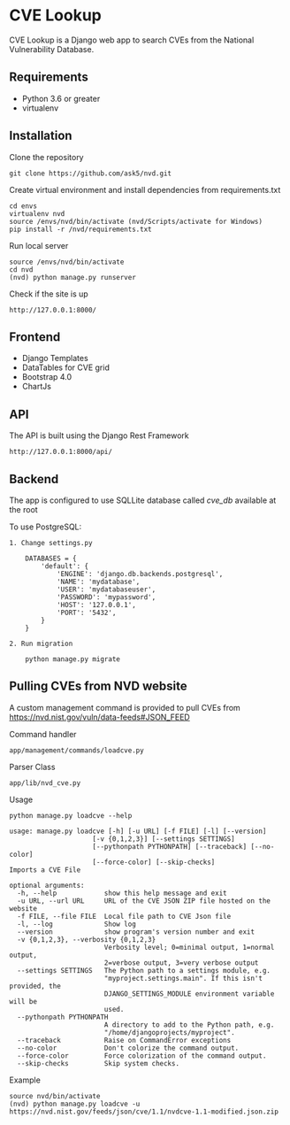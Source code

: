 # CVE Lookup

CVE Lookup is a Django web app to search CVEs from the National 
Vulnerability Database.  

## Requirements

* Python 3.6 or greater
* virtualenv

## Installation

Clone the repository

    git clone https://github.com/ask5/nvd.git

Create virtual environment and install dependencies from requirements.txt

    cd envs
    virtualenv nvd
    source /envs/nvd/bin/activate (nvd/Scripts/activate for Windows)
    pip install -r /nvd/requirements.txt

Run local server

    source /envs/nvd/bin/activate
    cd nvd
    (nvd) python manage.py runserver
    
Check if the site is up

    http://127.0.0.1:8000/

## Frontend

* Django Templates
* DataTables for CVE grid
* Bootstrap 4.0
* ChartJs 

## API

The API is built using the Django Rest Framework
    
    http://127.0.0.1:8000/api/
    
## Backend    

The app is configured to use SQLLite database called *cve_db* available at the root

To use PostgreSQL:

    1. Change settings.py
    
        DATABASES = {
            'default': {
                'ENGINE': 'django.db.backends.postgresql',
                'NAME': 'mydatabase',
                'USER': 'mydatabaseuser',
                'PASSWORD': 'mypassword',
                'HOST': '127.0.0.1',
                'PORT': '5432',
            }
        }

    2. Run migration
    
        python manage.py migrate

## Pulling CVEs from NVD website    

A custom management command is provided to pull CVEs from https://nvd.nist.gov/vuln/data-feeds#JSON_FEED

Command handler
    
    app/management/commands/loadcve.py

Parser Class

    app/lib/nvd_cve.py
    
Usage

    python manage.py loadcve --help    
    
    usage: manage.py loadcve [-h] [-u URL] [-f FILE] [-l] [--version]
                         [-v {0,1,2,3}] [--settings SETTINGS]
                         [--pythonpath PYTHONPATH] [--traceback] [--no-color]
                         [--force-color] [--skip-checks]
    Imports a CVE File
    
    optional arguments:
      -h, --help            show this help message and exit
      -u URL, --url URL     URL of the CVE JSON ZIP file hosted on the website
      -f FILE, --file FILE  Local file path to CVE Json file
      -l, --log             Show log
      --version             show program's version number and exit
      -v {0,1,2,3}, --verbosity {0,1,2,3}
                            Verbosity level; 0=minimal output, 1=normal output,
                            2=verbose output, 3=very verbose output
      --settings SETTINGS   The Python path to a settings module, e.g.
                            "myproject.settings.main". If this isn't provided, the
                            DJANGO_SETTINGS_MODULE environment variable will be
                            used.
      --pythonpath PYTHONPATH
                            A directory to add to the Python path, e.g.
                            "/home/djangoprojects/myproject".
      --traceback           Raise on CommandError exceptions
      --no-color            Don't colorize the command output.
      --force-color         Force colorization of the command output.
      --skip-checks         Skip system checks.
    
Example

    source nvd/bin/activate
    (nvd) python manage.py loadcve -u https://nvd.nist.gov/feeds/json/cve/1.1/nvdcve-1.1-modified.json.zip

    
